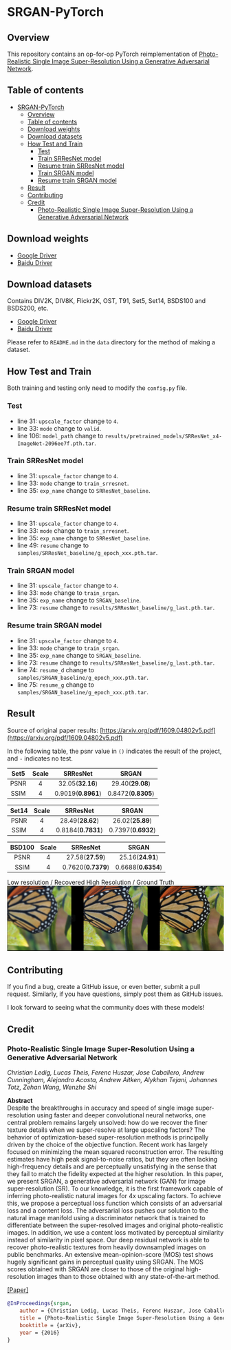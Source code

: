 # SRGAN-PyTorch

## Overview

This repository contains an op-for-op PyTorch reimplementation of [Photo-Realistic Single Image Super-Resolution Using a Generative Adversarial Network](https://arxiv.org/abs/1609.04802v5).

## Table of contents

- [SRGAN-PyTorch](#srgan-pytorch)
    - [Overview](#overview)
    - [Table of contents](#table-of-contents)
    - [Download weights](#download-weights)
    - [Download datasets](#download-datasets)
    - [How Test and Train](#how-test-and-train)
        - [Test](#test)
        - [Train SRResNet model](#train-srresnet-model)
        - [Resume train SRResNet model](#resume-train-srresnet-model)
        - [Train SRGAN model](#train-srgan-model)
        - [Resume train SRGAN model](#resume-train-srgan-model)
    - [Result](#result)
    - [Contributing](#contributing)
    - [Credit](#credit)
        - [Photo-Realistic Single Image Super-Resolution Using a Generative Adversarial Network](#photo-realistic-single-image-super-resolution-using-a-generative-adversarial-network)

## Download weights

- [Google Driver](https://drive.google.com/drive/folders/17ju2HN7Y6pyPK2CC_AqnAfTOe9_3hCQ8?usp=sharing)
- [Baidu Driver](https://pan.baidu.com/s/1yNs4rqIb004-NKEdKBJtYg?pwd=llot)

## Download datasets

Contains DIV2K, DIV8K, Flickr2K, OST, T91, Set5, Set14, BSDS100 and BSDS200, etc.

- [Google Driver](https://drive.google.com/drive/folders/1A6lzGeQrFMxPqJehK9s37ce-tPDj20mD?usp=sharing)
- [Baidu Driver](https://pan.baidu.com/s/1o-8Ty_7q6DiS3ykLU09IVg?pwd=llot)

Please refer to `README.md` in the `data` directory for the method of making a dataset.

## How Test and Train

Both training and testing only need to modify the `config.py` file. 

### Test

- line 31: `upscale_factor` change to `4`.
- line 33: `mode` change to `valid`.
- line 106: `model_path` change to `results/pretrained_models/SRResNet_x4-ImageNet-2096ee7f.pth.tar`.

### Train SRResNet model

- line 31: `upscale_factor` change to `4`.
- line 33: `mode` change to `train_srresnet`.
- line 35: `exp_name` change to `SRResNet_baseline`.

### Resume train SRResNet model

- line 31: `upscale_factor` change to `4`.
- line 33: `mode` change to `train_srresnet`.
- line 35: `exp_name` change to `SRResNet_baseline`.
- line 49: `resume` change to `samples/SRResNet_baseline/g_epoch_xxx.pth.tar`.

### Train SRGAN model

- line 31: `upscale_factor` change to `4`.
- line 33: `mode` change to `train_srgan`.
- line 35: `exp_name` change to `SRGAN_baseline`.
- line 73: `resume` change to `results/SRResNet_baseline/g_last.pth.tar`.

### Resume train SRGAN model

- line 31: `upscale_factor` change to `4`.
- line 33: `mode` change to `train_srgan`.
- line 35: `exp_name` change to `SRGAN_baseline`.
- line 73: `resume` change to `results/SRResNet_baseline/g_last.pth.tar`.
- line 74: `resume_d` change to `samples/SRGAN_baseline/g_epoch_xxx.pth.tar`.
- line 75: `resume_g` change to `samples/SRGAN_baseline/g_epoch_xxx.pth.tar`.

## Result

Source of original paper results: [https://arxiv.org/pdf/1609.04802v5.pdf](https://arxiv.org/pdf/1609.04802v5.pdf)

In the following table, the psnr value in `()` indicates the result of the project, and `-` indicates no test.

| Set5 | Scale |      SRResNet      |       SRGAN        |
|:----:|:-----:|:------------------:|:------------------:|
| PSNR |   4   |  32.05(**32.16**)  |  29.40(**29.08**)  |
| SSIM |   4   | 0.9019(**0.8961**) | 0.8472(**0.8305**) |

| Set14 | Scale |      SRResNet      |       SRGAN        |
|:-----:|:-----:|:------------------:|:------------------:|
| PSNR  |   4   |  28.49(**28.62**)  |  26.02(**25.89**)  |
| SSIM  |   4   | 0.8184(**0.7831**) | 0.7397(**0.6932**) |

| BSD100 | Scale |      SRResNet      |       SRGAN        |
|:------:|:-----:|:------------------:|:------------------:|
|  PSNR  |   4   |  27.58(**27.59**)  |  25.16(**24.91**)  |
|  SSIM  |   4   | 0.7620(**0.7379**) | 0.6688(**0.6354**) |

Low resolution / Recovered High Resolution / Ground Truth
<span align="center"><img src="figure/result.png"/></span>

## Contributing

If you find a bug, create a GitHub issue, or even better, submit a pull request. Similarly, if you have questions, simply post them as GitHub issues.

I look forward to seeing what the community does with these models!

## Credit

### Photo-Realistic Single Image Super-Resolution Using a Generative Adversarial Network

_Christian Ledig, Lucas Theis, Ferenc Huszar, Jose Caballero, Andrew Cunningham, Alejandro Acosta, Andrew Aitken, Alykhan Tejani, Johannes Totz, Zehan
Wang, Wenzhe Shi_ <br>

**Abstract** <br>
Despite the breakthroughs in accuracy and speed of single image super-resolution using faster and deeper convolutional neural networks, one central
problem remains largely unsolved: how do we recover the finer texture details when we super-resolve at large upscaling factors? The behavior of
optimization-based super-resolution methods is principally driven by the choice of the objective function. Recent work has largely focused on
minimizing the mean squared reconstruction error. The resulting estimates have high peak signal-to-noise ratios, but they are often lacking
high-frequency details and are perceptually unsatisfying in the sense that they fail to match the fidelity expected at the higher resolution. In this
paper, we present SRGAN, a generative adversarial network (GAN) for image super-resolution (SR). To our knowledge, it is the first framework capable
of inferring photo-realistic natural images for 4x upscaling factors. To achieve this, we propose a perceptual loss function which consists of an
adversarial loss and a content loss. The adversarial loss pushes our solution to the natural image manifold using a discriminator network that is
trained to differentiate between the super-resolved images and original photo-realistic images. In addition, we use a content loss motivated by
perceptual similarity instead of similarity in pixel space. Our deep residual network is able to recover photo-realistic textures from heavily
downsampled images on public benchmarks. An extensive mean-opinion-score (MOS) test shows hugely significant gains in perceptual quality using SRGAN.
The MOS scores obtained with SRGAN are closer to those of the original high-resolution images than to those obtained with any state-of-the-art method.

[[Paper]](https://arxiv.org/pdf/1609.04802)

```bibtex
@InProceedings{srgan,
    author = {Christian Ledig, Lucas Theis, Ferenc Huszar, Jose Caballero, Andrew Cunningham, Alejandro Acosta, Andrew Aitken, Alykhan Tejani, Johannes Totz, Zehan Wang, Wenzhe Shi},
    title = {Photo-Realistic Single Image Super-Resolution Using a Generative Adversarial Network},
    booktitle = {arXiv},
    year = {2016}
}
```
